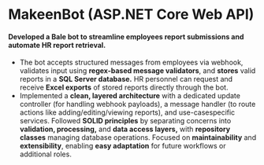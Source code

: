 # MakeenBot (ASP.NET Core Web API)
#### Developed a Bale bot to streamline employees report submissions and **automate** HR report retrieval.

- The bot accepts structured messages from employees via webhook,
validates input using **regex-based message validators**, and **stores**
valid reports in a **SQL Server database.** HR personnel can request
and receive **Excel exports** of stored reports directly through the bot.
- Implemented a **clean, layered architecture** with a dedicated update
controller (for handling webhook payloads), a message handler (to
route actions like adding/editing/viewing reports), and use-casespecific services. Followed **SOLID principles** by separating concerns
into **validation, processing,** and **data access layers,** with **repository
classes** managing database operations. Focused on **maintainability**
and **extensibility**, enabling **easy adaptation** for future workflows or
additional roles.
